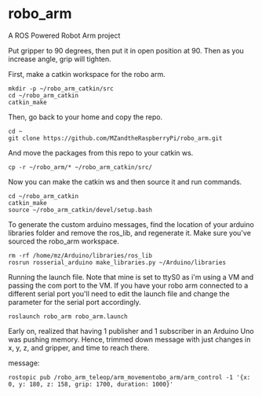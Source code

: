 # robo_arm
A ROS Powered Robot Arm project


Put gripper to 90 degrees, then put it in open position at 90. Then as you increase angle, grip will tighten.

First, make a catkin workspace for the robo arm.
```
mkdir -p ~/robo_arm_catkin/src
cd ~/robo_arm_catkin
catkin_make
```

Then, go back to your home and copy the repo.
```
cd ~
git clone https://github.com/MZandtheRaspberryPi/robo_arm.git
```

And move the packages from this repo to your catkin ws.
```
cp -r ~/robo_arm/* ~/robo_arm_catkin/src/
```

Now you can make the catkin ws and then source it and run commands.
```
cd ~/robo_arm_catkin
catkin_make
source ~/robo_arm_catkin/devel/setup.bash
```

To generate the custom arduino messages, find the location of your arduino libraries folder and remove the ros_lib, and regenerate it. Make sure you've sourced the robo_arm workspace.
```
rm -rf /home/mz/Arduino/libraries/ros_lib
rosrun rosserial_arduino make_libraries.py ~/Arduino/libraries
```

Running the launch file. Note that mine is set to ttyS0 as i'm using a VM and passing the com port to the VM. If you have your robo arm connected to a different serial port you'll need to edit the launch file and change the parameter for the serial port accordingly.
```
roslaunch robo_arm robo_arm.launch 
```

Early on, realized that having 1 publisher and 1 subscriber in an Arduino Uno was pushing memory. Hence, trimmed down message with just changes in x, y, z, and gripper, and time to reach there.

message:
```
rostopic pub /robo_arm_teleop/arm_movementobo_arm/arm_control -1 '{x: 0, y: 180, z: 158, grip: 1700, duration: 1000}'
```


